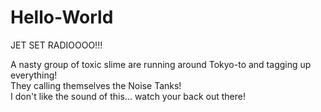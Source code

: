 # Hello-World

JET SET RADIOOOO!!!

A nasty group of toxic slime are running around Tokyo-to and tagging up everything!  
They calling themselves the Noise Tanks!  
I don't like the sound of this... watch your back out there! 
